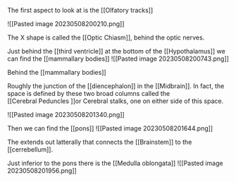 The first aspect to look at is the [[Olfatory tracks]]

![[Pasted image 20230508200210.png]]

The X shape is called the [[Optic Chiasm]], behind the optic nerves.

Just behind the [[third ventricle]] at the bottom of the [[Hypothalamus]]
we can find the [[mammallary bodies]]
![[Pasted image 20230508200743.png]]

Behind the [[mammallary bodies]] 

Roughly the junction of the [[diencephalon]] in the [[Midbrain]]. In fact, the space is defined by these two broad columns called the [[Cerebral Peduncles ]]or Cerebral stalks, one on either side of this space.

![[Pasted image 20230508201340.png]]

Then we can find the [[pons]]
![[Pasted image 20230508201644.png]]

The extends out latterally that connects the [[Brainstem]] to the [[cerrebellum]].

Just inferior to the pons there is the [[Medulla oblongata]]
![[Pasted image 20230508201956.png]]
